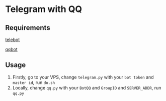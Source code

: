 # Telegram with QQ


## Requirements
[telebot](https://github.com/pandolia/qqbot)

[qqbot](https://github.com/eternnoir/pyTelegramBotAPI)

## Usage
1. Firstly, go to your VPS, change `telegram.py` with your `bot token` and `master id`, run `do.sh`
2. Locally, change `qq.py` with your `BotQQ` and `GroupID` and `SERVER_ADDR`, run `qq.py`

